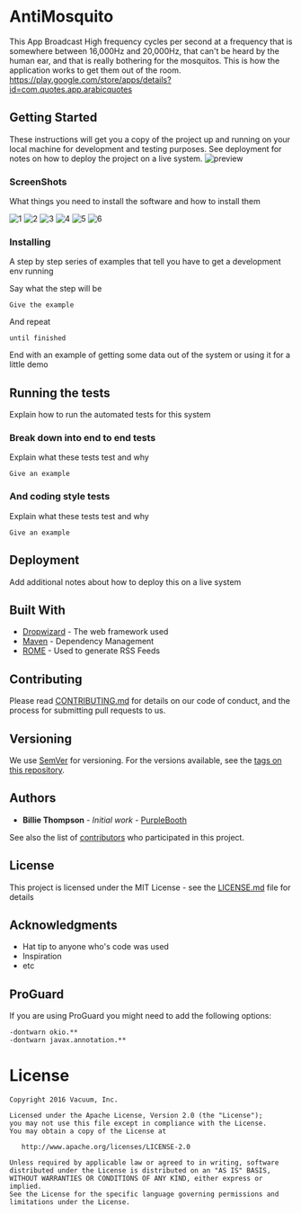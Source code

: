 # AntiMosquito

This App Broadcast High frequency cycles per second at a frequency that is somewhere between 16,000Hz and 20,000Hz, that can't be 
heard by the human ear, and that is really bothering for the mosquitos. This is how the application works to get them out of the room.
https://play.google.com/store/apps/details?id=com.quotes.app.arabicquotes

## Getting Started

These instructions will get you a copy of the project up and running on your local machine for development and testing purposes. See deployment for notes on how to deploy the project on a live system.
![preview](https://raw.githubusercontent.com/mohamedebrahim96/ArabicQuotes/master/screen%20shots/1.jpg)

### ScreenShots

What things you need to install the software and how to install them


![1](https://raw.githubusercontent.com/mohamedebrahim96/ArabicQuotes/master/screen%20shots/71714.JPG)
![2](https://raw.githubusercontent.com/mohamedebrahim96/ArabicQuotes/master/screen%20shots/1.jpg)
![3](https://raw.githubusercontent.com/mohamedebrahim96/ArabicQuotes/master/screen%20shots/505050.JPG)
![4](https://raw.githubusercontent.com/mohamedebrahim96/ArabicQuotes/master/screen%20shots/5050.JPG)
![5](https://raw.githubusercontent.com/mohamedebrahim96/ArabicQuotes/master/screen%20shots/3.jpg)
![6](https://raw.githubusercontent.com/mohamedebrahim96/ArabicQuotes/master/screen%20shots/2.jpg)



### Installing

A step by step series of examples that tell you have to get a development env running

Say what the step will be

```
Give the example
```

And repeat

```
until finished
```

End with an example of getting some data out of the system or using it for a little demo

## Running the tests

Explain how to run the automated tests for this system

### Break down into end to end tests

Explain what these tests test and why

```
Give an example
```

### And coding style tests

Explain what these tests test and why

```
Give an example
```

## Deployment

Add additional notes about how to deploy this on a live system

## Built With

* [Dropwizard](http://www.dropwizard.io/1.0.2/docs/) - The web framework used
* [Maven](https://maven.apache.org/) - Dependency Management
* [ROME](https://rometools.github.io/rome/) - Used to generate RSS Feeds

## Contributing

Please read [CONTRIBUTING.md](https://gist.github.com/PurpleBooth/b24679402957c63ec426) for details on our code of conduct, and the process for submitting pull requests to us.

## Versioning

We use [SemVer](http://semver.org/) for versioning. For the versions available, see the [tags on this repository](https://github.com/your/project/tags). 

## Authors

* **Billie Thompson** - *Initial work* - [PurpleBooth](https://github.com/PurpleBooth)

See also the list of [contributors](https://github.com/your/project/contributors) who participated in this project.

## License

This project is licensed under the MIT License - see the [LICENSE.md](LICENSE.md) file for details

## Acknowledgments

* Hat tip to anyone who's code was used
* Inspiration
* etc

ProGuard
--------

If you are using ProGuard you might need to add the following options:
```
-dontwarn okio.**
-dontwarn javax.annotation.**
```


License
=======

    Copyright 2016 Vacuum, Inc.

    Licensed under the Apache License, Version 2.0 (the "License");
    you may not use this file except in compliance with the License.
    You may obtain a copy of the License at

       http://www.apache.org/licenses/LICENSE-2.0

    Unless required by applicable law or agreed to in writing, software
    distributed under the License is distributed on an "AS IS" BASIS,
    WITHOUT WARRANTIES OR CONDITIONS OF ANY KIND, either express or implied.
    See the License for the specific language governing permissions and
    limitations under the License.
